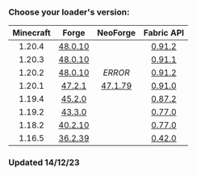 ### Choose your loader's version:

| Minecraft | Forge                                                 | NeoForge                                                 | Fabric API                                                          |
| :-------: | :---------------------------------------------------: | :------------------------------------------------------: | :-----------------------------------------------------------------: |
| 1.20.4    | [48.0.10](https://ladylexxie.github.io/forge/1.20.2/) |                                                          | [0.91.2](https://maven.fabricmc.net/docs/fabric-api-0.91.2+1.20.4/) |
| 1.20.3    | [48.0.10](https://ladylexxie.github.io/forge/1.20.2/) |                                                          | [0.91.1](https://maven.fabricmc.net/docs/fabric-api-0.91.1+1.20.3/) |
| 1.20.2    | [48.0.10](https://ladylexxie.github.io/forge/1.20.2/) | *ERROR*                                                  | [0.91.2](https://maven.fabricmc.net/docs/fabric-api-0.91.2+1.20.2/) |
| 1.20.1    | [47.2.1](https://ladylexxie.github.io/forge/1.20.1/)  | [47.1.79](https://ladylexxie.github.io/neoforge/1.20.1/) | [0.91.0](https://maven.fabricmc.net/docs/fabric-api-0.91.0+1.20.1/) |
| 1.19.4    | [45.2.0](https://ladylexxie.github.io/forge/1.19.4/)  |                                                          | [0.87.2](https://maven.fabricmc.net/docs/fabric-api-0.87.2+1.19.4/) |
| 1.19.2    | [43.3.0](https://ladylexxie.github.io/forge/1.19.2/)  |                                                          | [0.77.0](https://maven.fabricmc.net/docs/fabric-api-0.77.0+1.19.2/) |
| 1.18.2    | [40.2.10](https://ladylexxie.github.io/forge/1.18.2/) |                                                          | [0.77.0](https://maven.fabricmc.net/docs/fabric-api-0.77.0+1.18.2/) |
| 1.16.5    | [36.2.39](https://ladylexxie.github.io/forge/1.16.5/) |                                                          | [0.42.0](https://maven.fabricmc.net/docs/fabric-api-0.42.0+1.16/)   |

### Updated 14/12/23
